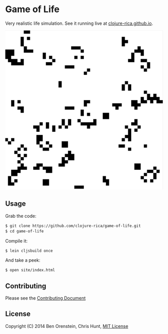 # Game of Life

Very realistic life simulation. See it running live at
[clojure-rica.github.io](http://clojure-rica.github.io).

![](images/example-life.gif)

## Usage

Grab the code:

```bash
$ git clone https://github.com/clojure-rica/game-of-life.git
$ cd game-of-life
```

Compile it:

```bash
$ lein cljsbuild once
```

And take a peek:

```bash
$ open site/index.html
```

## Contributing
Please see the [Contributing
Document](https://github.com/clojure-rica/game-of-life/blob/master/CONTRIBUTING.md)

## License
Copyright (C) 2014 Ben Orenstein, Chris Hunt, [MIT
License](https://github.com/clojure-rica/game-of-life/blob/master/LICENSE.txt)
